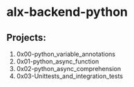 # alx-backend-python

## Projects:
1. 0x00-python_variable_annotations
2. 0x01-python_async_function
3. 0x02-python_async_comprehension
4. 0x03-Unittests_and_integration_tests
